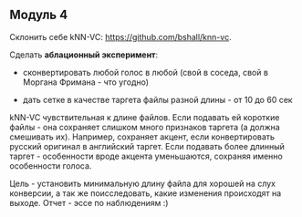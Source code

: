 ## Модуль 4 

Склонить себе kNN-VC: https://github.com/bshall/knn-vc. 

Сделать __аблационный эксперимент__:

- сконвертировать любой голос в любой (свой в соседа, свой в Моргана Фримана - что угодно)

- дать сетке в качестве таргета файлы разной длины - от 10 до 60 сек

kNN-VC чувствительная к длине файлов. Если подавать ей короткие файлы - она сохраняет слишком много признаков таргета (а должна смешивать их). Например, сохраняет акцент, если конвертировать русский оригинал в английский таргет. Если подавать более длинный таргет - особенности вроде акцента уменьшаются, сохраняя именно особенности голоса.

Цель - установить минимальную длину файла для хорошей на слух конверсии, а так же поисследовать, какие изменения происходят на выходе. Отчет - эссе по наблюдениям :)

